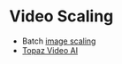 # Video Scaling
- Batch [image scaling](../Image/Scaling/README.md)
- [Topaz Video AI](https://www.topazlabs.com/topaz-video-ai)
